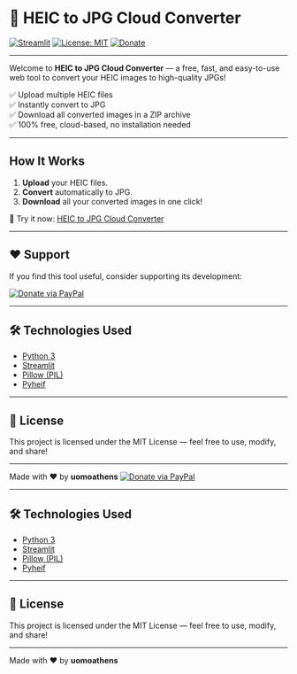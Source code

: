 # 📸 HEIC to JPG Cloud Converter

[![Streamlit](https://static.streamlit.io/badges/streamlit_badge_black_white.svg)](https://heic-to-jpg-converter-ll9daajzws8bphhqssvwf6.streamlit.app/)
[![License: MIT](https://img.shields.io/badge/License-MIT-yellow.svg)](LICENSE)
[![Donate](https://img.shields.io/badge/Donate-PayPal-blue.svg)](https://paypal.me/uomoathens?country.x=GR&locale.x=en_US)

---

Welcome to **HEIC to JPG Cloud Converter** — a free, fast, and easy-to-use web tool to convert your HEIC images to high-quality JPGs!

✅ Upload multiple HEIC files  
✅ Instantly convert to JPG  
✅ Download all converted images in a ZIP archive  
✅ 100% free, cloud-based, no installation needed

---

## How It Works

1. **Upload** your HEIC files.
2. **Convert** automatically to JPG.
3. **Download** all your converted images in one click!

🔗 Try it now: [HEIC to JPG Cloud Converter](https://heic-to-jpg-converter-ll9daajzws8bphhqssvwf6.streamlit.app/)

---

## ❤️ Support

If you find this tool useful, consider supporting its development:

[![Donate via PayPal](https://img.shields.io/badge/Donate-PayPal-blue.svg)](https://paypal.me/uomoathens?country.x=GR&locale.x=en_US)

---

## 🛠️ Technologies Used

- [Python 3](https://www.python.org/)
- [Streamlit](https://streamlit.io/)
- [Pillow (PIL)](https://python-pillow.org/)
- [Pyheif](https://github.com/carsales/pyheif)

---

## 📜 License

This project is licensed under the MIT License — feel free to use, modify, and share!

---

Made with ❤️ by **uomoathens**
[![Donate via PayPal](https://img.shields.io/badge/Donate-PayPal-blue.svg)](https://paypal.me/uomoathens?country.x=GR&locale.x=en_US)

---

## 🛠️ Technologies Used

- [Python 3](https://www.python.org/)
- [Streamlit](https://streamlit.io/)
- [Pillow (PIL)](https://python-pillow.org/)
- [Pyheif](https://github.com/carsales/pyheif)

---

## 📜 License

This project is licensed under the MIT License — feel free to use, modify, and share!

---

Made with ❤️ by **uomoathens**
